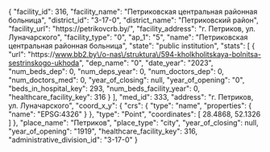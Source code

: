 {
    "facility_id": 316,
    "facility_name": "Петриковская центральная районная больница",
    "district_id": "3-17-0",
    "district_name": "Петриковский район",
    "facility_url": "https:\/\/petrikovcrb.by\/",
    "facility_address": "г. Петриков, ул. Луначарского",
    "facility_type": "0",
    "ap_1": "5",
    "name": "Петриковская центральная районная больница",
    "state": "public institution",
    "stats": [
        {
            "url": "https:\/\/www.bb2.by\/o-nas\/struktura\/594-kholkholitskaya-bolnitsa-sestrinskogo-ukhoda",
            "dep_name": "0",
            "date_year": "2023",
            "num_beds_dep": 0,
            "num_deps_year": 0,
            "num_doctors_dep": 0,
            "num_doctors_med": 0,
            "year_of_closing": null,
            "year_of_opening": "0",
            "beds_in_hospital_key": 293,
            "num_beds_facility_year": 0,
            "healthcare_facility_key": 316
        }
    ],
    "med_id": 333,
    "address": "г. Петриков, ул. Луначарского",
    "coord_x_y": {
        "crs": {
            "type": "name",
            "properties": {
                "name": "EPSG:4326"
            }
        },
        "type": "Point",
        "coordinates": [
            28.4868,
            52.1326
        ]
    },
    "place_name": "Петриков",
    "place_type": "city",
    "year_of_closing": null,
    "year_of_opening": "1919",
    "healthcare_facility_key": 316,
    "administrative_division_id": "3-17-0"
}